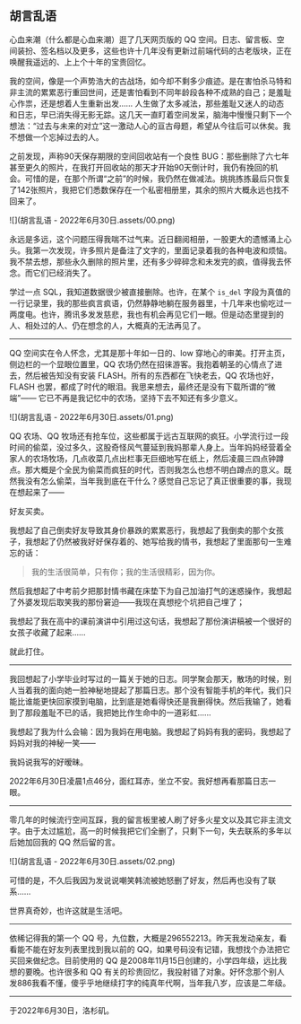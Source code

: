 ## 胡言乱语

心血来潮（什么都是心血来潮）逛了几天网页版的 QQ 空间。日志、留言板、空间装扮、签名档以及更多，这些也许十几年没有更新过前端代码的古老版块，正在唤醒我遥远的、上上个十年的宝贵回忆。

我的空间，像是一个声势浩大的古战场，如今却不剩多少痕迹。是在害怕杀马特和非主流的累累恶行重回世间，还是害怕看到不同年龄段各种不成熟的自己；是羞耻心作祟，还是想着人生重新出发…… 人生做了太多减法，那些羞耻又迷人的动态和日志，早已消失得无影无踪。这几天一直盯着空间发呆，脑海中慢慢只剩下一个想法：“过去与未来的对立”这一激动人心的亘古母题，希望从今往后可以休矣。我不想做一个忘掉过去的人。

之前发现，声称90天保存期限的空间回收站有一个良性 BUG：那些删除了六七年甚至更久的照片，在我打开回收站的那天才开始90天倒计时，我仍有挽回的机会。可惜的是，在那个所谓“之前”的时候，我仍然在做减法。挑挑拣拣最后只恢复了142张照片，我把它们悉数保存在一个私密相册里，其余的照片大概永远也找不回来了。

![](胡言乱语 - 2022年6月30日.assets/00.png)

永远是多远，这个问题压得我喘不过气来。近日翻阅相册，一股更大的遗憾涌上心头。我第一次发现，许多照片是备注了文字的，里面记录着我的各种电波和烦恼。我不禁去想，那些永久删除的照片里，还有多少碎碎念和未发完的疯，值得我去怀念。而它们已经消失了。

学过一点 SQL，我知道数据很少被直接删除。也许，在某个 `is_del` 字段为真值的一行记录里，我的那些疯言疯语，仍然静静地躺在服务器里，十几年来也偷吃过一两度电。也许，腾讯多发发慈悲，我也有机会再见它们一眼。但是动态里提到的人、相处过的人、仍在想念的人，大概真的无法再见了。

------

QQ 空间实在令人怀念，尤其是那十年如一日的、low 穿地心的审美。打开主页，侧边栏的一个显眼位置里，QQ 农场仍然在招徕游客。我抱着朝圣的心情点了进去，然后被告知没有安装 FLASH。所有的东西都在飞快老去，QQ 农场也好，FLASH 也罢，都成了时代的眼泪。我思来想去，最终还是没有下载所谓的“微端”—— 它已不再是我记忆中的农场，坚持下去不知还有多少意义。

![](胡言乱语 - 2022年6月30日.assets/01.png)

QQ 农场、QQ 牧场还有抢车位，这些都属于远古互联网的疯狂。小学流行过一段时间的偷菜，没过多久，这股奇怪风气蔓延到我妈那辈人身上。当年妈妈经营着全家人的农场牧场，几点收菜几点出栏事无巨细地写在纸上，然后凌晨三四点钟蹲点。那大概是个全民为偷菜而疯狂的时代，否则我怎么也想不明白蹲点的意义。既然我没有怎么偷菜，当年我到底在干什么？感觉自己忘记了真正很重要的事，我现在想起来了——

好友买卖。

我想起了自己倒卖好友导致其身价暴跌的累累恶行，我想起了我倒卖的那个女孩子，我想起了仍然被我好好保存着的、她写给我的情书，我想起了里面那句一生难忘的话：

> 我的生活很简单，只有你；我的生活很精彩，因为你。

然后我想起了中考前夕把那封情书藏在床垫下为自己加油打气的迷惑操作，我想起了外婆发现后取笑我的那份窘迫——我现在真想挖个坑把自己埋了；

我想起了我在高中的课前演讲中引用过这句话，我想起了那份演讲稿被一个很好的女孩子收藏了起来……

就此打住。

------

我回想起了小学毕业时写过的一篇关于她的日志。同学聚会那天，散场的时候，别人当着我的面向她一脸神秘地提起了那篇日志。那个没有智能手机的年代，我们只能比谁能更快回家摸到电脑，比到底是她看得快还是我删得快。然后我输了，她看到了那段羞耻不已的话，我把她比作生命中的一道彩虹……

我想起了我为什么会输：因为我妈在用电脑。我想起了妈妈有我的密码，我想起了妈妈对我的神秘一笑——

我妈说我写的好暧昧。

2022年6月30日凌晨1点46分，面红耳赤，坐立不安。我好想再看那篇日志一眼。

------

零几年的时候流行空间互踩，我的留言板里被人刷了好多火星文以及其它非主流文字。由于太过尴尬，高一的时候我把它们全删了，只剩下一句，失去联系的多年以后她加回我的 QQ 然后留的言。

![](胡言乱语 - 2022年6月30日.assets/02.png)

可惜的是，不久后我因为发说说嘲笑韩流被她怒删了好友，然后再也没有了联系……

世界真奇妙，也许这就是生活吧。

------

依稀记得我的第一个 QQ 号，九位数，大概是296552213。昨天我发动亲友，看看能不能在好友列表里找到我以前的 QQ，如果号码没有记错，我想找个办法把它买回来做纪念。目前使用的 QQ 是2008年11月15日创建的，小学四年级，远比我想的要晚。也许很多和 QQ 有关的珍贵回忆，我投射错了对象。好怀念那个别人发886我看不懂，傻乎乎地继续打字的纯真年代啊，当年我八岁，应该是二年级。



------

于2022年6月30日，洛杉矶。
